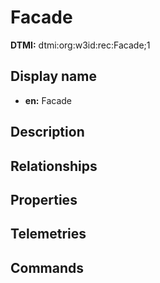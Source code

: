 # Facade
**DTMI:** dtmi:org:w3id:rec:Facade;1
## Display name
- **en:** Facade
## Description
## Relationships
## Properties
## Telemetries
## Commands
